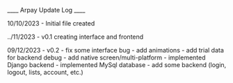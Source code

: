 ____ Arpay Update Log ____


10/10/2023    - Initial file created

../11/2023    - v0.1 creating interface and frontend

09/12/2023    - v0.2 
              - fix some interface bug
              - add animations
              - add trial data for backend debug
              - add native screen/multi-platform
              - implemented Django backend
              - implemented MySql database
              - add some backend (login, logout, lists, account, etc.)
